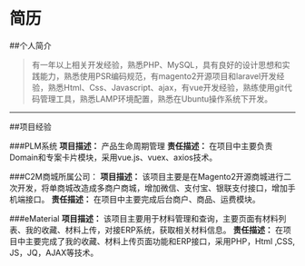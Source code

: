 # 简历

##个人简介
  
> 有一年以上相关开发经验，熟悉PHP、MySQL，具有良好的设计思想和实践能力，熟悉使用PSR编码规范，有magento2开源项目和laravel开发经验，熟悉Html、Css、Javascript、ajax，有vue开发经验，熟练使用git代码管理工具，熟悉LAMP环境配置，熟悉在Ubuntu操作系统下开发。

------------

##项目经验

###PLM系统
**项目描述：**
产品生命周期管理
**责任描述：**
在项目中主要负责Domain和专案卡片模块，采用vue.js、vuex、axios技术。

###C2M商城所属公司：
**项目描述：**
该项目主要是在Magento2开源商城进行二次开发，将单商城改造成多商户商城，增加微信、支付宝、银联支付接口，增加手机端接口。
**责任描述：**
在项目中主要完成后台商户、商品、运费模块。

###eMaterial
**项目描述：**
该项目主要用于材料管理和查询，主要页面有材料列表、我的收藏、材料上传，对接ERP系统，获取相关材料信息。
**责任描述：**
在项目中主要完成了我的收藏、材料上传页面功能和ERP接口，采用PHP，Html ,CSS, JS，JQ，AJAX等技术。
